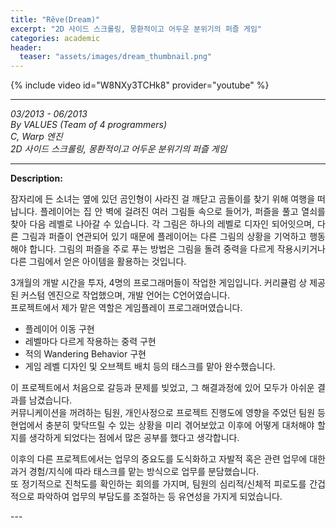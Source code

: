 ```yaml
---
title: "Rêve(Dream)"
excerpt: "2D 사이드 스크롤링, 몽환적이고 어두운 분위기의 퍼즐 게임"
categories: academic
header:
  teaser: "assets/images/dream_thumbnail.png"
---
```


{% include video id="W8NXy3TCHk8" provider="youtube" %}

---
*03/2013 - 06/2013*  
*By VALUES (Team of 4 programmers)*  
*C, Warp 엔진*  
*2D 사이드 스크롤링, 몽환적이고 어두운 분위기의 퍼즐 게임*  

---
**Description:**  
<div style="text-align: justify" markdown="1">
잠자리에 든 소녀는 옆에 있던 곰인형이 사라진 걸 깨닫고 곰돌이를 찾기 위해 여행을 떠납니다.  
플레이어는 집 안 벽에 걸려진 여러 그림들 속으로 들어가, 퍼즐을 풀고 열쇠를 찾아 다음 레벨로 나아갈 수 있습니다.  
각 그림은 하나의 레벨로 디자인 되어잇으며, 다른 그림과 퍼즐이 연관되어 있기 때문에 플레이어는 다른 그림의 상황을 기억하고 행동해야 합니다.  
그림의 퍼즐을 주로 푸는 방법은 그림을 돌려 중력을 다르게 작용시키거나 다른 그림에서 얻은 아이템을 활용하는 것입니다.  
  
3개월의 개발 시간을 투자, 4명의 프로그래머들이 작업한 게임입니다. 커리큘럼 상 제공된 커스텀 엔진으로 작업했으며, 개발 언어는 C언어였습니다.  
프로젝트에서 제가 맡은 역할은 게임플레이 프로그래머였습니다.  
  
* 플레이어 이동 구현
* 레벨마다 다르게 작용하는 중력 구현
* 적의 Wandering Behavior 구현
* 게임 레벨 디자인 및 오브젝트 배치
등의 태스크를 맡아 완수했습니다.  
  
이 프로젝트에서 처음으로 갈등과 문제를 빚었고, 그 해결과정에 있어 모두가 아쉬운 결과를 남겼습니다.  
커뮤니케이션을 꺼려하는 팀원, 개인사정으로 프로젝트 진행도에 영향을 주었던 팀원 등 현업에서 충분히 맞닥뜨릴 수 있는 상황을 미리 겪어보았고 이후에 어떻게 대처해야 할지를 생각하게 되었다는 점에서 많은 공부를 했다고 생각합니다.  
  
이후의 다른 프로젝트에서는 업무의 중요도를 도식화하고 자발적 혹은 관련 업무에 대한 과거 경험/지식에 따라 태스크를 맡는 방식으로 업무를 분담했습니다.  
또 정기적으로 진척도를 확인하는 회의를 가지며, 팀원의 심리적/신체적 피로도를 간겁적으로
파악하여 업무의 부담도를 조절하는 등 유연성을 가지게 되었습니다.  
</div>
---

